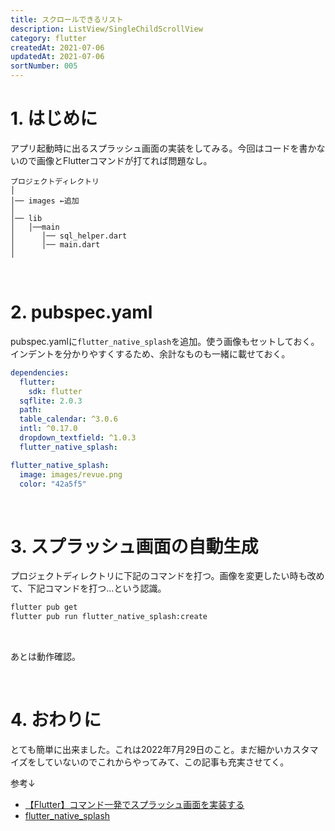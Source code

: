 ```yaml
---
title: スクロールできるリスト
description: ListView/SingleChildScrollView
category: flutter
createdAt: 2021-07-06
updatedAt: 2021-07-06
sortNumber: 005
---
```


# 1. はじめに
アプリ起動時に出るスプラッシュ画面の実装をしてみる。今回はコードを書かないので画像とFlutterコマンドが打てれば問題なし。

```
プロジェクトディレクトリ
│
│── images ←追加
│
│── lib
│   │──main
│      │── sql_helper.dart
│      │── main.dart
│
```

<br>

# 2. pubspec.yaml
pubspec.yamlに`flutter_native_splash`を追加。使う画像もセットしておく。インデントを分かりやすくするため、余計なものも一緒に載せておく。

```yaml
dependencies:
  flutter:
    sdk: flutter
  sqflite: 2.0.3
  path:
  table_calendar: ^3.0.6
  intl: ^0.17.0
  dropdown_textfield: ^1.0.3
  flutter_native_splash:

flutter_native_splash:
  image: images/revue.png
  color: "42a5f5"
```

<br>

# 3. スプラッシュ画面の自動生成
プロジェクトディレクトリに下記のコマンドを打つ。画像を変更したい時も改めて、下記コマンドを打つ...という認識。

```cmd
flutter pub get
flutter pub run flutter_native_splash:create
```

<br>

あとは動作確認。

<br>

# 4. おわりに
とても簡単に出来ました。これは2022年7月29日のこと。まだ細かいカスタマイズをしていないのでこれからやってみて、この記事も充実させてく。

参考↓
- [【Flutter】コマンド一発でスプラッシュ画面を実装する](https://zenn.dev/susatthi/articles/20220406-061305-flutter-native-splash)
- [flutter_native_splash](https://pub.dev/packages/flutter_native_splash)
